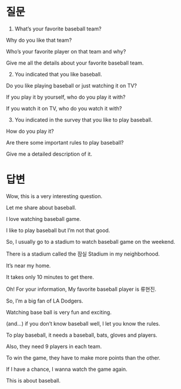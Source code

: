 # 질문

1. What’s your favorite baseball team?

Why do you like that team?

Who’s your favorite player on that team and why?

Give me all the details about your favorite baseball team.

2. You indicated that you like baseball.

Do you like playing baseball or just watching it on TV?

If you play it by yourself, who do you play it with?

If you watch it on TV, who do you watch it with?

3. You indicated in the survey that you like to play baseball.

How do you play it?

Are there some important rules to play baseball?

Give me a detailed description of it.


# 답변

Wow, this is a very interesting question.

Let me share about baseball.

I love watching baseball game.

I like to play baseball but I’m not that good.

So, I usually go to a stadium to watch baseball game on the weekend.

There is a stadium called the 잠실 Stadium in my neighborhood.

It’s near my home.

It takes only 10 minutes to get there.

Oh! For your information, My favorite baseball player is 류현진.

So, I’m a big fan of LA Dodgers.

Watching base ball is very fun and exciting.

(and...) if you don’t know baseball well, I let you know the rules.

To play baseball, it needs a baseball, bats, gloves and players.

Also, they need 9 players in each team.

To win the game, they have to make more points than the other.

If I have a chance, I wanna watch the game again.

This is about baseball.